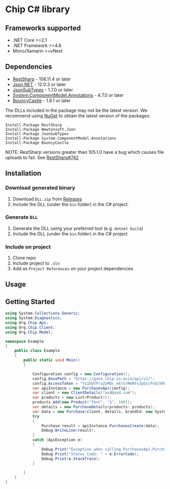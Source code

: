 # Chip C# library

<a name="frameworks-supported"></a>
## Frameworks supported
- .NET Core >=2.1
- .NET Framework >=4.6
- Mono/Xamarin >=vNext

<a name="dependencies"></a>
## Dependencies

- [RestSharp](https://www.nuget.org/packages/RestSharp) - 106.11.4 or later
- [Json.NET](https://www.nuget.org/packages/Newtonsoft.Json/) - 12.0.3 or later
- [JsonSubTypes](https://www.nuget.org/packages/JsonSubTypes/) - 1.7.0 or later
- [System.ComponentModel.Annotations](https://www.nuget.org/packages/System.ComponentModel.Annotations) - 4.7.0 or later
- [BouncyCastle](https://www.nuget.org/packages/BouncyCastle) - 1.8.1 or later

The DLLs included in the package may not be the latest version. We recommend using [NuGet](https://docs.nuget.org/consume/installing-nuget) to obtain the latest version of the packages:
```
Install-Package RestSharp
Install-Package Newtonsoft.Json
Install-Package JsonSubTypes
Install-Package System.ComponentModel.Annotations
Install-Package BouncyCastle
```

NOTE: RestSharp versions greater than 105.1.0 have a bug which causes file uploads to fail. See [RestSharp#742](https://github.com/restsharp/RestSharp/issues/742)

<a name="installation"></a>
## Installation

### Download generated binary
1. Download `DLL.zip` from [Releases](https://github.com/CHIPAsia/chip-csharp-sdk/releases)
2. Include the DLL (under the `bin` folder) in the C# project.

### Generate `DLL`
1. Generate the DLL using your preferred tool (e.g. `dotnet build`)
2. Include the DLL (under the `bin` folder) in the C# project

### Include on project
1. Clone repo
2. Include project to `.sln`
3. Add as `Project References` on your project dependencies


<a name="usage"></a>
## Usage

<a name="getting-started"></a>
## Getting Started

```csharp
using System.Collections.Generic;
using System.Diagnostics;
using Org.Chip.Api;
using Org.Chip.Client;
using Org.Chip.Model;

namespace Example
{
    public class Example
    {
        public static void Main()
        {

            Configuration config = new Configuration();
            config.BasePath = "https://gate.chip-in.asia/api/v1/";
            config.AccessToken = "Ys1hUYPruZyMQc_eXrSrMmRFxJpbccPvOiV0Oglk2VOM3eosCkZvHh6IIJRzyaII0PL2jp6ZbzFkxaSastfUpg==";
            var apiInstance = new PurchasesApi(config);
            var client = new ClientDetails("asd@asd.com");
            var products = new List<Product>();
            products.Add(new Product("Test", "1", 100));
            var details = new PurchaseDetails(products: products);
            var data = new Purchase(client, details, brandId: new System.Guid("a0da394b-0e3c-4002-956f-e02b47341db6"));
            try
            {
                Purchase result = apiInstance.PurchasesCreate(data);
                Debug.WriteLine(result);
            }
            catch (ApiException e)
            {
                Debug.Print("Exception when calling PurchasesApi.PurchasesCreate: " + e.Message);
                Debug.Print("Status Code: " + e.ErrorCode);
                Debug.Print(e.StackTrace);
            }

        }
    }
}
```
